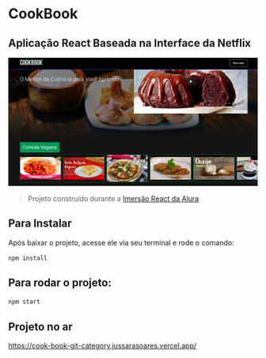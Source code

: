 # CookBook 

## Aplicação React Baseada na Interface da Netflix

<img src="./src/assets/img/CookBook.png">


> Projeto construído durante a [Imersão React da Alura](https://www.alura.com.br/imersao-react/)


## Para Instalar

Após baixar o projeto, acesse ele via seu terminal e rode o comando:

```sh
npm install
```

## Para rodar o projeto:

```sh
npm start
```
## Projeto no ar

https://cook-book-git-category.jussarasoares.vercel.app/
